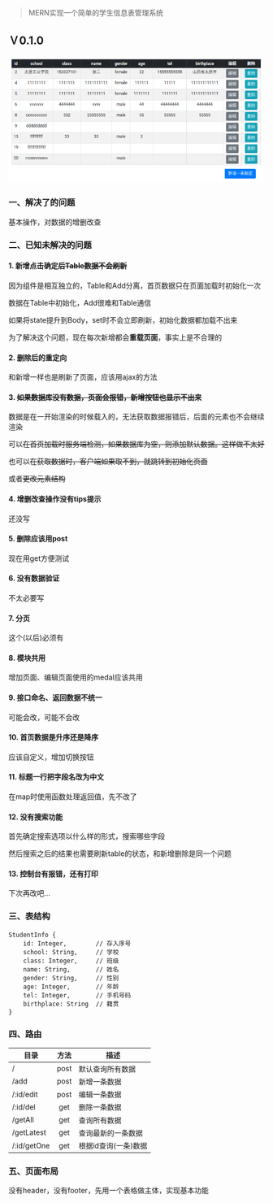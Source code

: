 
> MERN实现一个简单的学生信息表管理系统

## Ｖ0.1.0

![v1.0.1](images/v1.0.1.png)

### 一、解决了的问题

基本操作，对数据的增删改查

### 二、已知未解决的问题

#### 1. 新增点击确定~~后Table数据不会刷新~~

因为组件是相互独立的，Table和Add分离，首页数据只在页面加载时初始化一次

数据在Table中初始化，Add很难和Table通信

如果将state提升到Body，set时不会立即刷新，初始化数据都加载不出来

为了解决这个问题，现在每次新增都会**重载页面**，事实上是不合理的

#### 2. 删除后的重定向

和新增一样也是刷新了页面，应该用ajax的方法

#### 3. ~~如果数据库没有数据，页面会报错，新增按钮也显示不出来~~

数据是在一开始渲染的时候载入的，无法获取数据报错后，后面的元素也不会继续渲染

可以~~在首页加载时服务端检测，如果数据库为空，则添加默认数据。这样做不太好~~

也可以~~在获取数据时，客户端如果取不到，就跳转到初始化页面~~

或者~~更改元素结构~~

#### 4. 增删改查操作没有tips提示

还没写

#### 5. 删除应该用post

现在用get方便测试

#### 6. 没有数据验证

不太必要写

#### 7. 分页

这个(以后)必须有

#### 8. 模块共用

增加页面、编辑页面使用的medal应该共用

#### 9. 接口命名、返回数据不统一

可能会改，可能不会改

#### 10. 首页数据是升序还是降序

应该自定义，增加切换按钮

#### 11. 标题一行把字段名改为中文

在map时使用函数处理返回值，先不改了

#### 12. 没有搜索功能

首先确定搜索选项以什么样的形式，搜索哪些字段

然后搜索之后的结果也需要刷新table的状态，和新增删除是同一个问题

#### 13. 控制台有报错，还有打印

下次再改吧...

### 三、表结构

```
StudentInfo {
    id: Integer,        // 存入序号
    school: String,     // 学校
    class: Integer,     // 班级
    name: String,       // 姓名
    gender: String,     // 性别
    age: Integer,       // 年龄
    tel: Integer,       // 手机号码
    birthplace: String  // 籍贯
}
```

### 四、路由

| 目录 | 方法 | 描述 |
| --- | :---: | --- |
/           | post | 默认查询所有数据 
/add        | post | 新增一条数据
/:id/edit   | post | 编辑一条数据
/:id/del    | get  | 删除一条数据
/getAll     | get  | 查询所有数据
/getLatest  | get  | 查询最新的一条数据
/:id/getOne | get  | 根据id查询(一条)数据

### 五、页面布局

没有header，没有footer，先用一个表格做主体，实现基本功能
